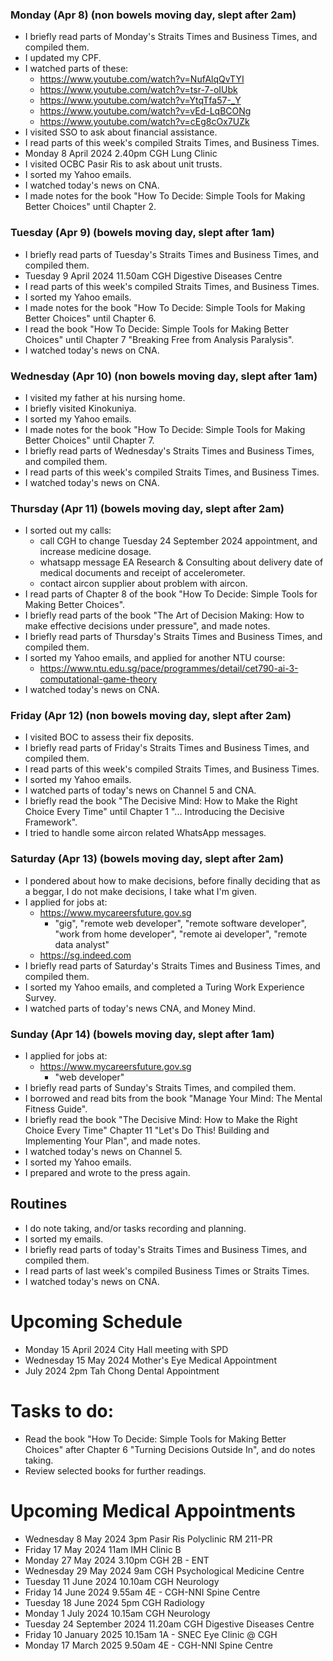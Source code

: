 ### Monday (Apr 8) (non bowels moving day, slept after 2am)
- I briefly read parts of Monday's Straits Times and Business Times, and compiled them.
- I updated my CPF.
- I watched parts of these:
    - https://www.youtube.com/watch?v=NufAlqQvTYI
    - https://www.youtube.com/watch?v=tsr-7-oIUbk
    - https://www.youtube.com/watch?v=YtqTfa57-_Y
    - https://www.youtube.com/watch?v=vEd-LqBCONg
    - https://www.youtube.com/watch?v=cEg8cOx7UZk
- I visited SSO to ask about financial assistance.
- I read parts of this week's compiled Straits Times, and Business Times.
- Monday 8 April 2024 2.40pm CGH Lung Clinic
- I visited OCBC Pasir Ris to ask about unit trusts.
- I sorted my Yahoo emails.
- I watched today's news on CNA.
- I made notes for the book "How To Decide: Simple Tools for Making Better Choices" until Chapter 2.

### Tuesday (Apr 9) (bowels moving day, slept after 1am)
- I briefly read parts of Tuesday's Straits Times and Business Times, and compiled them.
- Tuesday 9 April 2024 11.50am CGH Digestive Diseases Centre
- I read parts of this week's compiled Straits Times, and Business Times.
- I sorted my Yahoo emails.
- I made notes for the book "How To Decide: Simple Tools for Making Better Choices" until Chapter 6.
- I read the book "How To Decide: Simple Tools for Making Better Choices" until Chapter 7 "Breaking Free from Analysis Paralysis".
- I watched today's news on CNA.

### Wednesday (Apr 10) (non bowels moving day, slept after 1am)
- I visited my father at his nursing home.
- I briefly visited Kinokuniya.
- I sorted my Yahoo emails.
- I made notes for the book "How To Decide: Simple Tools for Making Better Choices" until Chapter 7.
- I briefly read parts of Wednesday's Straits Times and Business Times, and compiled them.
- I read parts of this week's compiled Straits Times, and Business Times.
- I watched today's news on CNA.

### Thursday (Apr 11) (bowels moving day, slept after 2am)
- I sorted out my calls:
    - call CGH to change Tuesday 24 September 2024 appointment, and increase medicine dosage.
    - whatsapp message EA Research & Consulting about delivery date of medical documents and receipt of accelerometer.
    - contact aircon supplier about problem with aircon.
- I read parts of Chapter 8 of the book "How To Decide: Simple Tools for Making Better Choices".
- I briefly read parts of the book "The Art of Decision Making: How to make effective decisions under pressure", and made notes.
- I briefly read parts of Thursday's Straits Times and Business Times, and compiled them.
- I sorted my Yahoo emails, and applied for another NTU course:
    - https://www.ntu.edu.sg/pace/programmes/detail/cet790-ai-3-computational-game-theory
- I watched today's news on CNA.

### Friday (Apr 12) (non bowels moving day, slept after 2am)
- I visited BOC to assess their fix deposits.
- I briefly read parts of Friday's Straits Times and Business Times, and compiled them.
- I read parts of this week's compiled Straits Times, and Business Times.
- I sorted my Yahoo emails.
- I watched parts of today's news on Channel 5 and CNA.
- I briefly read the book "The Decisive Mind: How to Make the Right Choice Every Time" until Chapter 1 "... Introducing the Decisive Framework".
- I tried to handle some aircon related WhatsApp messages.

### Saturday (Apr 13) (bowels moving day, slept after 2am)
- I pondered about how to make decisions, before finally deciding that as a beggar, I do not make decisions, I take what I'm given.
- I applied for jobs at:
    - https://www.mycareersfuture.gov.sg
        - "gig", "remote web developer", "remote software developer", "work from home developer", "remote ai developer", "remote data analyst"
    - https://sg.indeed.com
- I briefly read parts of Saturday's Straits Times and Business Times, and compiled them.
- I sorted my Yahoo emails, and completed a Turing Work Experience Survey.
- I watched parts of today's news CNA, and Money Mind.

### Sunday (Apr 14) (bowels moving day, slept after 1am)
- I applied for jobs at:
    - https://www.mycareersfuture.gov.sg
        - "web developer"
- I briefly read parts of Sunday's Straits Times, and compiled them.
- I borrowed and read bits from the book "Manage Your Mind: The Mental Fitness Guide".
- I briefly read the book "The Decisive Mind: How to Make the Right Choice Every Time" Chapter 11 "Let's Do This!  Building and Implementing Your Plan", and made notes.
- I watched today's news on Channel 5.
- I sorted my Yahoo emails.
- I prepared and wrote to the press again.



## Routines
- I do note taking, and/or tasks recording and planning.
- I sorted my emails.
- I briefly read parts of today's Straits Times and Business Times, and compiled them.
- I read parts of last week's compiled Business Times or Straits Times.
- I watched today's news on CNA.

# Upcoming Schedule
- Monday 15 April 2024 City Hall meeting with SPD
- Wednesday 15 May 2024 Mother's Eye Medical Appointment
- July 2024 2pm Tah Chong Dental Appointment

# Tasks to do:
- Read the book "How To Decide: Simple Tools for Making Better Choices" after Chapter 6 "Turning Decisions Outside In", and do notes taking.
- Review selected books for further readings.

# Upcoming Medical Appointments
- Wednesday 8 May 2024 3pm Pasir Ris Polyclinic RM 211-PR
- Friday 17 May 2024 11am IMH Clinic B
- Monday 27 May 2024 3.10pm CGH 2B - ENT
- Wednesday 29 May 2024 9am CGH Psychological Medicine Centre
- Tuesday 11 June 2024 10.10am CGH Neurology
- Friday 14 June 2024 9.55am 4E - CGH-NNI Spine Centre
- Tuesday 18 June 2024 5pm CGH Radiology
- Monday 1 July 2024 10.15am CGH Neurology
- Tuesday 24 September 2024 11.20am CGH Digestive Diseases Centre
- Friday 10 January 2025 10.15am 1A - SNEC Eye Clinic @ CGH
- Monday 17 March 2025 9.50am 4E - CGH-NNI Spine Centre
